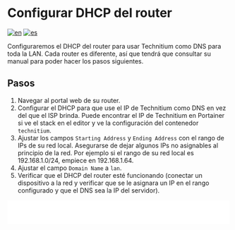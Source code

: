 # Configurar DHCP del router

[![en](https://img.shields.io/badge/lang-en-blue.svg)](Configure%20router%20dhcp.md)
[![es](https://img.shields.io/badge/lang-es-blue.svg)](Configure%20router%20dhcp.es.md)

Configuraremos el DHCP del router para usar Technitium como DNS para toda la LAN. Cada router es diferente, así que tendrá que consultar su manual para poder hacer los pasos siguientes.

## Pasos

1. Navegar al portal web de su router.
2. Configurar el DHCP para que use el IP de Technitium como DNS en vez del que el ISP brinda. Puede encontrar el IP de Technitium en Portainer si ve el stack en el editor y ve la configuración del contenedor `technitium`.
3. Ajustar los campos `Starting Address` y `Ending Address` con el rango de IPs de su red local. Asegurarse de dejar algunos IPs no asignables al principio de la red. Por ejemplo si el rango de su red local es 192.168.1.0/24, empiece en 192.168.1.64.
4. Ajustar el campo `Domain Name` a `lan`.
5. Verificar que el DHCP del router esté funcionando (conectar un dispositivo a la red y verificar que se le asignara un IP en el rango configurado y que el DNS sea la IP del servidor).

[<img width="33.3%" src="buttons/prev-Configure technitium dns.es.svg" alt="Configurar DNS de Technitium">](Configure%20technitium%20dns.es.md)[<img width="33.3%" src="buttons/jump-Index.es.svg" alt="Índice">](README.es.md)[<img width="33.3%" src="buttons/next-Create and configure public external traffic stack optional.es.svg" alt="Crear y configurar stack de tráfico externo público">](Create%20and%20configure%20public%20external%20traffic%20stack.es.md)

